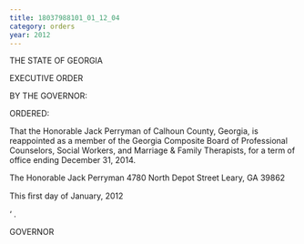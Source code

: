 ```yaml
---
title: 18037988101_01_12_04
category: orders
year: 2012
---
```

 

THE STATE OF GEORGIA

EXECUTIVE ORDER

BY THE GOVERNOR:

ORDERED:

That the Honorable Jack Perryman of Calhoun County, Georgia, is
reappointed as a member of the Georgia Composite Board of
Professional Counselors, Social Workers, and Marriage & Family
Therapists, for a term of office ending December 31, 2014.

The Honorable Jack Perryman
4780 North Depot Street
Leary, GA 39862

This ﬁrst day of January, 2012

     

 ‘ . 

GOVERNOR

